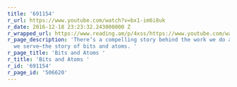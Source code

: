 ```yaml
---
title: '691154'
r_url: https://www.youtube.com/watch?v=bx1-im6i8uk
r_date: 2016-12-18 23:23:32.243000000 Z
r_wrapped_url: https://www.reading.am/p/4xss/https://www.youtube.com/watch?v=bx1-im6i8uk
r_page_description: 'There’s a compelling story behind the work we do and the people
  we serve—the story of bits and atoms. '
r_page_title: 'Bits and Atoms '
r_title: 'Bits and Atoms '
r_id: '691154'
r_page_id: '506620'
---
```


